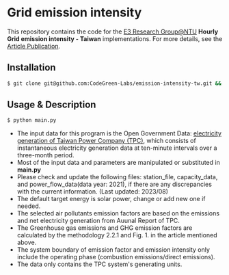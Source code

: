 # Grid emission intensity

This repository contains the code for the [E3 Research Group@NTU](https://www.e3group.caece.net) **Hourly Grid emission intensity - Taiwan** implementations. For more details, see the [Article Publication](https://doi.org/10.1016/j.trd.2023.103848).

## Installation

```bash
$ git clone git@github.com:CodeGreen-Labs/emission-intensity-tw.git && cd emission-intensity-tw
```

## Usage & Description

```bash
$ python main.py
```

- The input data for this program is the Open Government Data: [electricity generation of Taiwan Power Company (TPC)](https://data.gov.tw/dataset/37331), which consists of instantaneous electricity generation data at ten-minute intervals over a three-month period.
- Most of the input data and parameters are manipulated or substituted in **main.py**
- Please check and update the following files: station_file, capacity_data, and power_flow_data(data year: 2021), if there are any discrepancies with the current information. (Last updated: 2023/08)
- The default target energy is solar power, change or add new one if needed.
- The selected air pollutants emission factors are based on the emissions and net electricity generation from Auunal Report of TPC.
- The Greenhouse gas emissions and GHG emission factors are calculated by the methodology 2.2.1 and Fig. 1. in the article mentioned above.
- The system boundary of emission factor and emission intensity only include the operating phase (combustion emissions/direct emissions).
- The data only contains the TPC system's generating units.